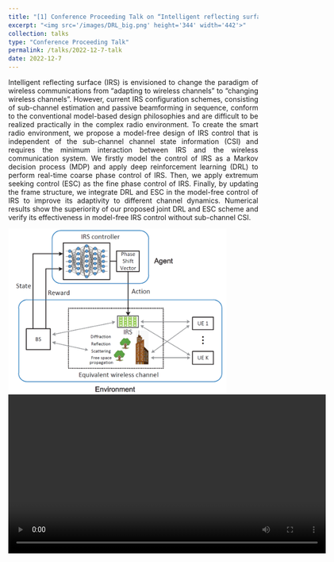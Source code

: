 ```yaml
---
title: "[1] Conference Proceeding Talk on “Intelligent reflecting surface configurations for smart radio using deep reinforcement learning”"
excerpt: "<img src='/images/DRL_big.png' height='344' width='442'>"
collection: talks
type: "Conference Proceeding Talk"
permalink: /talks/2022-12-7-talk
date: 2022-12-7
---
```


<p style="text-align:justify">Intelligent reflecting surface (IRS) is envisioned to change the paradigm of wireless communications from “adapting to wireless channels” to “changing wireless channels”. However, current IRS configuration schemes, consisting of sub-channel estimation and passive beamforming in sequence, conform to the conventional model-based design philosophies and are difficult to be realized practically in the complex radio environment. To create the smart radio environment, we propose a model-free design of IRS control that is independent of the sub-channel channel state information (CSI) and requires the minimum interaction between IRS and the wireless communication system. We firstly model the control of IRS as a Markov decision process (MDP) and apply deep reinforcement learning (DRL) to perform real-time coarse phase control of IRS. Then, we apply extremum seeking control (ESC) as the fine phase control of IRS. Finally, by updating the frame structure, we integrate DRL and ESC in the model-free control of IRS to improve its adaptivity to different channel dynamics. Numerical results show the superiority of our proposed joint DRL and ESC scheme and verify its effectiveness in model-free IRS control without sub-channel CSI.</p>

<img src='/images/DRL_big.png' width="440">


<video width="640" height="320" controls  class="center">
  <source src='https://www.youtube.com/watch?v=Rx6rOq9IIuA' type="video/mp4">
</video>

